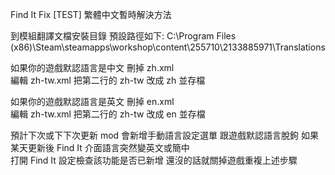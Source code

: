 Find It Fix [TEST] 繁體中文暫時解決方法

到模組翻譯文檔安裝目錄  預設路徑如下:
C:\Program Files (x86)\Steam\steamapps\workshop\content\255710\2133885971\Translations

如果你的遊戲默認語言是中文  刪掉 zh.xml  
編輯 zh-tw.xml  把第二行的 zh-tw 改成 zh 並存檔

如果你的遊戲默認語言是英文  刪掉 en.xml  
編輯 zh-tw.xml 把第二行的 zh-tw 改成 en 並存檔

預計下次或下下次更新 mod 會新增手動語言設定選單  跟遊戲默認語言脫鉤
如果某天更新後 Find It 介面語言突然變英文或簡中  
打開 Find It 設定檢查該功能是否已新增  還沒的話就關掉遊戲重複上述步驟